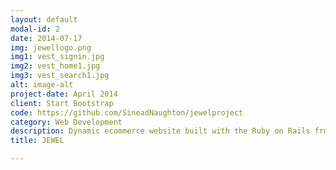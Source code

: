 ```yaml
---
layout: default
modal-id: 2
date: 2014-07-17
img: jewellogo.png
img1: vest_signin.jpg
img2: vest_home1.jpg
img3: vest_search1.jpg
alt: image-alt
project-date: April 2014
client: Start Bootstrap
code: https://github.com/SineadNaughton/jewelproject
category: Web Development
description: Dynamic ecommerce website built with the Ruby on Rails frmework using Amazon Web Services environment.
title: JEWEL

---
```

